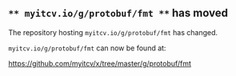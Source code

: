 ## `** myitcv.io/g/protobuf/fmt **` has moved

The repository hosting `myitcv.io/g/protobuf/fmt` has changed.

`myitcv.io/g/protobuf/fmt` can now be found at:

https://github.com/myitcv/x/tree/master/g/protobuf/fmt
